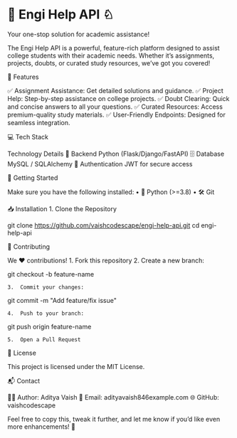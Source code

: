 # 🚀 Engi Help API ♘

Your one-stop solution for academic assistance!

The Engi Help API is a powerful, feature-rich platform designed to assist college students with their academic needs. Whether it’s assignments, projects, doubts, or curated study resources, we’ve got you covered!

🌟 Features

✅ Assignment Assistance: Get detailed solutions and guidance.
✅ Project Help: Step-by-step assistance on college projects.
✅ Doubt Clearing: Quick and concise answers to all your questions.
✅ Curated Resources: Access premium-quality study materials.
✅ User-Friendly Endpoints: Designed for seamless integration.

💻 Tech Stack

Technology	Details
🐍 Backend	Python (Flask/Django/FastAPI)
🗄️ Database	MySQL / SQLAlchemy
🔐 Authentication	JWT for secure access

🚦 Getting Started

Make sure you have the following installed:
	•	🐍 Python (>=3.8)
	•	🛠️ Git

📥 Installation
	1.	Clone the Repository

git clone https://github.com/vaishcodescape/engi-help-api.git
cd engi-help-api

🤝 Contributing

We ❤️ contributions!
	1.	Fork this repository
	2.	Create a new branch:

git checkout -b feature-name


	3.	Commit your changes:

git commit -m "Add feature/fix issue"


	4.	Push to your branch:

git push origin feature-name


	5.	Open a Pull Request

📜 License

This project is licensed under the MIT License.

📬 Contact

👨‍💻 Author: Aditya Vaish
📧 Email: adityavaish846example.com
🌐 GitHub: vaishcodescape

Feel free to copy this, tweak it further, and let me know if you’d like even more enhancements! 🚀
